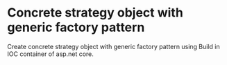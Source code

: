 # Concrete strategy object with generic factory pattern

Create concrete strategy object with generic factory pattern using Build in IOC container of asp.net core.
